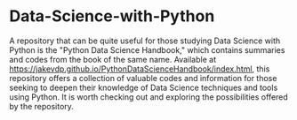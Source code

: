 # Data-Science-with-Python

A repository that can be quite useful for those studying Data Science with Python is the "Python Data Science Handbook," which contains summaries and codes from the book of the same name. Available at https://jakevdp.github.io/PythonDataScienceHandbook/index.html, this repository offers a collection of valuable codes and information for those seeking to deepen their knowledge of Data Science techniques and tools using Python. It is worth checking out and exploring the possibilities offered by the repository.

